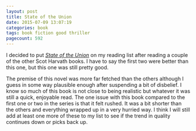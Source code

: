 ```yaml
--- 
layout: post
title: State of the Union
date: 2015-07-09 13:07:19
categories: book
tags: book fiction good thriller
pagecount: 592
---
```


I decided to put [*State of the Union*][state-amazon]
on my reading list after reading a couple of the other
Scot Harvath books. I have to say the first two were
better than this one, but this one was still pretty good.

The premise of this novel was more far fetched than the others
although I guess in some way plausible enough after suspending
a bit of disbelief. I know so much of this book is not close
to being realistic but whatever it was still a quick, enjoyable
read. The one issue with this book compared to the first
one or two in the series is that it felt rushed. It was a bit
shorter than the others and everything wrapped up in a very
hurried way. I think I will still add at least one more of these
to my list to see if the trend in quality continues down or
picks back up.

[state-amazon]:         http://amzn.com/145160792X

